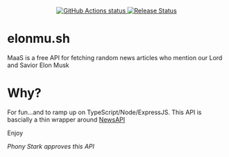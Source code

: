 <p align="center">
    <a href="https://github.com/nickatnight/elonmu.sh/actions">
        <img alt="GitHub Actions status" src="https://github.com/nickatnight/elonmu.sh/actions/workflows/main.yml/badge.svg">
    </a>
    <a href="https://github.com/nickatnight/elonmu.sh/releases"><img alt="Release Status" src="https://img.shields.io/github/v/release/nickatnight/elonmu.sh"></a>
</p>

# elonmu.sh

MaaS is a free API for fetching random news articles who mention our Lord and Savior Elon Musk

# Why?

For fun...and to ramp up on TypeScript/Node/ExpressJS. This API is bascially a thin wrapper around [NewsAPI](https://newsapi.org/)

Enjoy

_Phony Stark approves this API_

